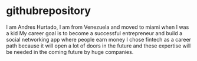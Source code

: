 # githubrepository
I am Andres Hurtado, I am from Venezuela and moved to miami when I was a kid
My career goal is to become a successful entrepreneur and build a social networking app where people earn money
I chose fintech as a career path because it will open a lot of doors in the future and these expertise will be needed in the coming future by huge companies.
